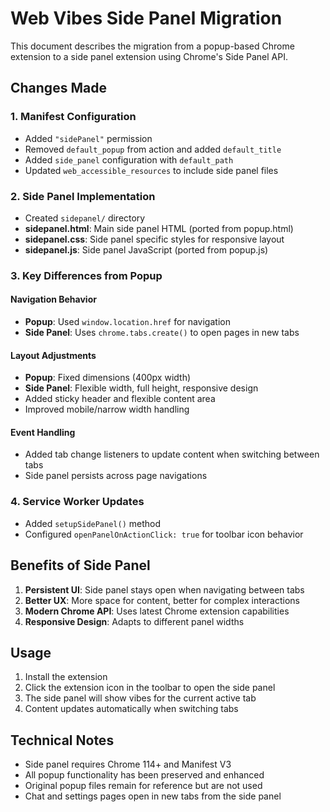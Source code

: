 # Web Vibes Side Panel Migration

This document describes the migration from a popup-based Chrome extension to a side panel extension using Chrome's Side Panel API.

## Changes Made

### 1. Manifest Configuration
- Added `"sidePanel"` permission
- Removed `default_popup` from action and added `default_title`
- Added `side_panel` configuration with `default_path`
- Updated `web_accessible_resources` to include side panel files

### 2. Side Panel Implementation
- Created `sidepanel/` directory
- **sidepanel.html**: Main side panel HTML (ported from popup.html)
- **sidepanel.css**: Side panel specific styles for responsive layout
- **sidepanel.js**: Side panel JavaScript (ported from popup.js)

### 3. Key Differences from Popup

#### Navigation Behavior
- **Popup**: Used `window.location.href` for navigation
- **Side Panel**: Uses `chrome.tabs.create()` to open pages in new tabs

#### Layout Adjustments
- **Popup**: Fixed dimensions (400px width)
- **Side Panel**: Flexible width, full height, responsive design
- Added sticky header and flexible content area
- Improved mobile/narrow width handling

#### Event Handling
- Added tab change listeners to update content when switching between tabs
- Side panel persists across page navigations

### 4. Service Worker Updates
- Added `setupSidePanel()` method
- Configured `openPanelOnActionClick: true` for toolbar icon behavior

## Benefits of Side Panel

1. **Persistent UI**: Side panel stays open when navigating between tabs
2. **Better UX**: More space for content, better for complex interactions
3. **Modern Chrome API**: Uses latest Chrome extension capabilities
4. **Responsive Design**: Adapts to different panel widths

## Usage

1. Install the extension
2. Click the extension icon in the toolbar to open the side panel
3. The side panel will show vibes for the current active tab
4. Content updates automatically when switching tabs

## Technical Notes

- Side panel requires Chrome 114+ and Manifest V3
- All popup functionality has been preserved and enhanced
- Original popup files remain for reference but are not used
- Chat and settings pages open in new tabs from the side panel
